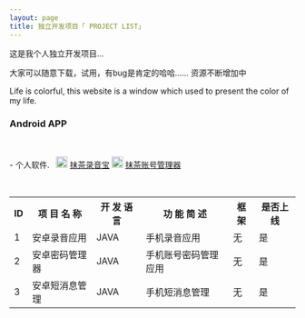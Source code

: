 ```yaml
---
layout: page
title: 独立开发项目「 PROJECT LIST」 
---
```

这是我个人独立开发项目...        
<P>大家可以随意下载，试用，有bug是肯定的哈哈......
资源不断增加中
<P>Life is colorful, this website is a window which used to present the color of my life.          


<P>       
<h3> Android APP</h3>    
<p>
- 个人软件.&nbsp;&nbsp;
<img src="http://omjh2j5h3.bkt.clouddn.com/icon/app%E8%A7%84%E8%8C%83.png" width="20" height="20" alt="photos" style="display:inline;margin-bottom: -5px;"/>
<a href="/APP/RecorderList.apk" target="_blank">抹茶录音宝</a>
<img src="http://omjh2j5h3.bkt.clouddn.com/icon/app%E8%A7%84%E8%8C%83.png" width="20" height="20" alt="photos" style="display:inline;margin-bottom: -5px;"/>
<a href="/APP/TPasswordSave.apk" target="_blank">抹茶账号管理器</a>
<p>
<table class="table table-bordered">
  <tr>
  <th>ID</th>
  <th>项 目 名 称</th>
  <th>开 发 语 言</th>
  <th>功 能 简 述</th>
  <th>框架</th>
  <th>是否上线</th>
  </tr>
  <tr>
  <td>1</td>
  <td>安卓录音应用</td>
  <td>JAVA</td>
  <td>手机录音应用</td>
  <td>无</td>
  <td>是</td>
  </tr>
  <tr>
  <td>2</td>
  <td>安卓密码管理器</td>
  <td>JAVA</td>
  <td>手机账号密码管理应用</td>
  <td>无</td>
  <td>是</td>
  </tr>
  <tr>
  <td>3</td>
  <td>安卓短消息管理</td>
  <td>JAVA</td>
  <td>手机短消息管理</td>
  <td>无</td>
  <td>是</td>
  </tr>
</table>
